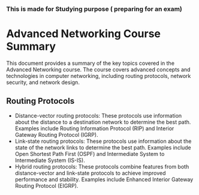 
### This is made for Studying purpose ( preparing for an exam)

# Advanced Networking Course Summary
This document provides a summary of the key topics covered in the Advanced Networking course. The course covers advanced concepts and technologies in computer networking, including routing protocols, network security, and network design.

## Routing Protocols
- Distance-vector routing protocols: These protocols use information about the distance to a destination network to determine the best path. Examples include Routing Information Protocol (RIP) and Interior Gateway Routing Protocol (IGRP).
- Link-state routing protocols: These protocols use information about the state of the network links to determine the best path. Examples include Open Shortest Path First (OSPF) and Intermediate System to Intermediate System (IS-IS).
- Hybrid routing protocols: These protocols combine features from both distance-vector and link-state protocols to achieve improved performance and stability. Examples include Enhanced Interior Gateway Routing Protocol (EIGRP).
